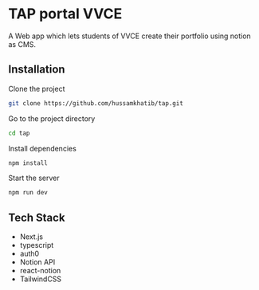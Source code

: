 # TAP portal VVCE 
A Web app which lets students of VVCE create their portfolio using notion as CMS.
## Installation  

Clone the project
```bash
git clone https://github.com/hussamkhatib/tap.git   
```
Go to the project directory
```bash
cd tap
```
Install dependencies
```bash
npm install
```
Start the server
```bash
npm run dev
```
    
## Tech Stack

- Next.js
- typescript
- auth0
- Notion API 
- react-notion
- TailwindCSS

